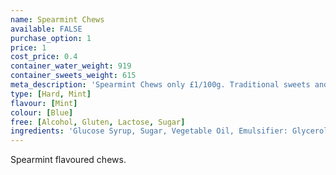 ```yaml
---
name: Spearmint Chews
available: FALSE
purchase_option: 1
price: 1
cost_price: 0.4
container_water_weight: 919
container_sweets_weight: 615
meta_description: 'Spearmint Chews only £1/100g. Traditional sweets and more at Humbugs Confectionery Store. Specialists in satisfying your sweet tooth!'
type: [Hard, Mint]
flavour: [Mint]
colour: [Blue]
free: [Alcohol, Gluten, Lactose, Sugar]
ingredients: 'Glucose Syrup, Sugar, Vegetable Oil, Emulsifier: Glycerol Mono Stearate, Flavours: Spearmint Oil'
---
```

Spearmint flavoured chews.